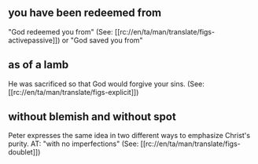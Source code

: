 ## you have been redeemed from ##

"God redeemed you from" (See: [[rc://en/ta/man/translate/figs-activepassive]]) or "God saved you from"

##  as of a lamb ##

He was sacrificed so that God would forgive your sins. (See: [[rc://en/ta/man/translate/figs-explicit]])

## without blemish and without spot ##

Peter expresses the same idea in two different ways to emphasize Christ's purity. AT: "with no imperfections" (See: [[rc://en/ta/man/translate/figs-doublet]])